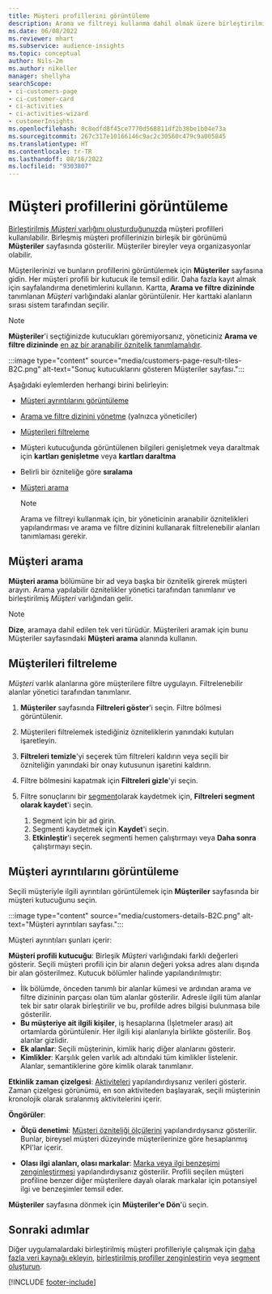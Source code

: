 ```yaml
---
title: Müşteri profillerini görüntüleme
description: Arama ve filtreyi kullanma dahil olmak üzere birleştirilmiş müşteri verilerinizi görüntüleme
ms.date: 06/08/2022
ms.reviewer: mhart
ms.subservice: audience-insights
ms.topic: conceptual
author: Nils-2m
ms.author: nikeller
manager: shellyha
searchScope:
- ci-customers-page
- ci-customer-card
- ci-activities
- ci-activities-wizard
- customerInsights
ms.openlocfilehash: 0c8edfd8f45ce7770d568811df2b38be1b04e73a
ms.sourcegitcommit: 267c317e10166146c9ac2c30560c479c9a005845
ms.translationtype: HT
ms.contentlocale: tr-TR
ms.lasthandoff: 08/16/2022
ms.locfileid: "9303807"
---
```

# <a name="view-customer-profiles"></a>Müşteri profillerini görüntüleme

[Birleştirilmiş *Müşteri* varlığını oluşturduğunuzda](data-unification.md) müşteri profilleri kullanılabilir. Birleşmiş müşteri profillerinizin birleşik bir görünümü **Müşteriler** sayfasında gösterilir. Müşteriler bireyler veya organizasyonlar olabilir.

Müşterilerinizi ve bunların profillerini görüntülemek için **Müşteriler** sayfasına gidin. Her müşteri profili bir kutucuk ile temsil edilir. Daha fazla kayıt almak için sayfalandırma denetimlerini kullanın. Kartta, **Arama ve filtre dizininde** tanımlanan *Müşteri* varlığındaki alanlar görüntülenir. Her karttaki alanların sırası sistem tarafından seçilir.

> [!NOTE]
> **Müşteriler**'i seçtiğinizde kutucukları göremiyorsanız, yöneticiniz **Arama ve filtre dizininde** [en az bir aranabilir öznitelik tanımlamalıdır](search-filter-index.md).

:::image type="content" source="media/customers-page-result-tiles-B2C.png" alt-text="Sonuç kutucuklarını gösteren Müşteriler sayfası.":::

Aşağıdaki eylemlerden herhangi birini belirleyin:
- [Müşteri ayrıntılarını görüntüleme](#view-customer-details)
- [Arama ve filtre dizinini yönetme](search-filter-index.md) (yalnızca yöneticiler)
- [Müşterileri filtreleme](#filter-customers)
- Müşteri kutucuğunda görüntülenen bilgileri genişletmek veya daraltmak için **kartları genişletme** veya **kartları daraltma**
- Belirli bir özniteliğe göre **sıralama**
- [Müşteri arama](#search-for-customers)

  > [!NOTE]
  > Arama ve filtreyi kullanmak için, bir yöneticinin aranabilir öznitelikleri yapılandırması ve arama ve filtre dizinini kullanarak filtrelenebilir alanları tanımlaması gerekir.

## <a name="search-for-customers"></a>Müşteri arama

**Müşteri arama** bölümüne bir ad veya başka bir öznitelik girerek müşteri arayın. Arama yapılabilir öznitelikler yönetici tarafından tanımlanır ve birleştirilmiş *Müşteri* varlığından gelir.

> [!NOTE]
> **Dize**, aramaya dahil edilen tek veri türüdür. Müşterileri aramak için bunu Müşteriler sayfasındaki **Müşteri arama** alanında kullanın.

## <a name="filter-customers"></a>Müşterileri filtreleme

*Müşteri* varlık alanlarına göre müşterilere filtre uygulayın. Filtrelenebilir alanlar yönetici tarafından tanımlanır.

1. **Müşteriler** sayfasında **Filtreleri göster**'i seçin. Filtre bölmesi görüntülenir.

1. Müşterileri filtrelemek istediğiniz özniteliklerin yanındaki kutuları işaretleyin.

1. **Filtreleri temizle**'yi seçerek tüm filtreleri kaldırın veya seçili bir özniteliğin yanındaki bir onay kutusunun işaretini kaldırın.

1. Filtre bölmesini kapatmak için **Filtreleri gizle**'yi seçin.

1. Filtre sonuçlarını bir [segment](segments.md)olarak kaydetmek için, **Filtreleri segment olarak kaydet**'i seçin.
   1. Segment için bir ad girin.
   1. Segmenti kaydetmek için **Kaydet**'i seçin.
   1. **Etkinleştir**'i seçerek segmenti hemen çalıştırmayı veya **Daha sonra** çalıştırmayı seçin.

## <a name="view-customer-details"></a>Müşteri ayrıntılarını görüntüleme

Seçili müşteriyle ilgili ayrıntıları görüntülemek için **Müşteriler** sayfasında bir müşteri kutucuğunu seçin.

:::image type="content" source="media/customers-details-B2C.png" alt-text="Müşteri ayrıntıları sayfası.":::

Müşteri ayrıntıları şunları içerir:

**Müşteri profili kutucuğu**: Birleşik *Müşteri* varlığındaki farklı değerleri gösterir. Seçili müşteri profili için bir alanın değeri yoksa adres alanı dışında bir alan gösterilmez. Kutucuk bölümler halinde yapılandırılmıştır:

- İlk bölümde, önceden tanımlı bir alanlar kümesi ve ardından arama ve filtre dizininin parçası olan tüm alanlar gösterilir. Adresle ilgili tüm alanlar tek bir satır olarak birleştirilir ve bu, profilde adres bilgisi bulunmasa bile gösterilir.
- **Bu müşteriye ait ilgili kişiler**, iş hesaplarına (İşletmeler arası) ait ortamlarda görüntülenir. Her ilgili kişi alanlarıyla birlikte gösterilir. Boş alanlar gizlidir.
- **Ek alanlar**: Seçili müşterinin, kimlik hariç diğer alanlarını gösterir.
- **Kimlikler**: Karşılık gelen varlık adı altındaki tüm kimlikler listelenir. Alanlar, semantiklerine göre kimlik olarak tanımlanır.

**Etkinlik zaman çizelgesi**: [Aktiviteleri](activities.md) yapılandırdıysanız verileri gösterir. Zaman çizelgesi görünümü, en son aktiviteden başlayarak, seçili müşterinin kronolojik olarak sıralanmış aktivitelerini içerir.

**Öngörüler**:

- **Ölçü denetimi**: [Müşteri özniteliği ölçülerini](measures.md) yapılandırdıysanız gösterilir. Bunlar, bireysel müşteri düzeyinde müşterilerinize göre hesaplanmış KPI'lar içerir.

- **Olası ilgi alanları, olası markalar**: [Marka veya ilgi benzeşimi zenginleştirmesi](enrichment-microsoft.md) yapılandırdıysanız gösterilir. Profili seçilen müşteri profiline benzer diğer müşterilere dayalı olarak markalar için potansiyel ilgi ve benzeşimler temsil eder.

**Müşteriler** sayfasına dönmek için **Müşteriler'e Dön**'ü seçin.

## <a name="next-steps"></a>Sonraki adımlar

Diğer uygulamalardaki birleştirilmiş müşteri profilleriyle çalışmak için [daha fazla veri kaynağı ekleyin](data-sources.md), [birleştirilmiş profiller zenginleştirin](enrichment-hub.md) veya [segment oluşturun](segments.md).

[!INCLUDE [footer-include](includes/footer-banner.md)]

